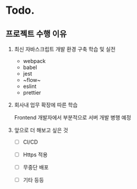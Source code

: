 # Todo.

## 프로젝트 수행 이유

1. 최신 자바스크립트 개발 환경 구축 학습 및 실전

	- webpack
	- babel
	- jest
	- ~flow~
	- eslint
	- prettier

2. 회사내 업무 확장에 따른 학습

	Frontend 개발자에서 부분적으로 서버 개발 병행 예정

3. 앞으로 더 해보고 싶은 것

	- [ ] CI/CD
	- [ ] Https 적용
	- [ ] 무중단 배포
	- [ ] 기타 등등
	